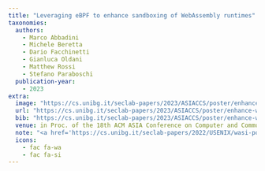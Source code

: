```yaml
---
title: "Leveraging eBPF to enhance sandboxing of WebAssembly runtimes"
taxonomies:
  authors:
    - Marco Abbadini
    - Michele Beretta
    - Dario Facchinetti
    - Gianluca Oldani
    - Matthew Rossi
    - Stefano Paraboschi
  publication-year:
    - 2023
extra:
  image: "https://cs.unibg.it/seclab-papers/2023/ASIACCS/poster/enhance-wasm-sandbox.jpg"
  url: "https://cs.unibg.it/seclab-papers/2023/ASIACCS/poster/enhance-wasm-sandbox.pdf"
  bib: "https://cs.unibg.it/seclab-papers/2023/ASIACCS/poster/enhance-wasm-sandbox.bib"
  venue: in Proc. of the 18th ACM ASIA Conference on Computer and Communications Security (ASIACCS), Melbourne, Australia, July 10-14, 2023
  note: "<a href='https://cs.unibg.it/seclab-papers/2022/USENIX/wasi-poster.pdf'>USENIX Security 2022 Poster</a>"
  icons:
    - fac fa-wa
    - fac fa-si
---
```

